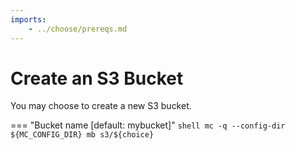 ```yaml
---
imports:
    - ../choose/prereqs.md
---
```


# Create an S3 Bucket

You may choose to create a new S3 bucket.

=== "Bucket name [default: mybucket]"
    ```shell
    mc -q --config-dir ${MC_CONFIG_DIR} mb s3/${choice}
    ```
